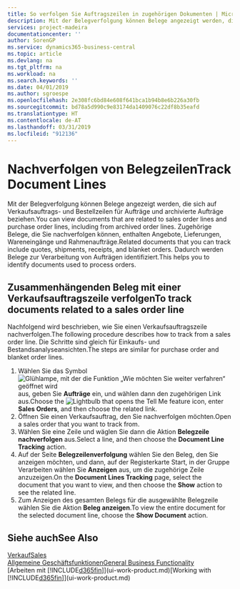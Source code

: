 ```yaml
---
title: So verfolgen Sie Auftragszeilen in zugehörigen Dokumenten | Microsoft Docs
description: Mit der Belegverfolgung können Belege angezeigt werden, die sich auf Verkaufsauftrags- und Bestellzeilen für Aufträge und archivierte Aufträge beziehen. Zugehörige Belege, die Sie nachverfolgen können, enthalten Angebote, Lieferungen, Wareneingänge und Rahmenaufträge. Dadurch werden Belege zur Verarbeitung von Aufträgen identifiziert.
services: project-madeira
documentationcenter: ''
author: SorenGP
ms.service: dynamics365-business-central
ms.topic: article
ms.devlang: na
ms.tgt_pltfrm: na
ms.workload: na
ms.search.keywords: ''
ms.date: 04/01/2019
ms.author: sgroespe
ms.openlocfilehash: 2e308fc6bd84e608f641bca1b94b8e6b226a30fb
ms.sourcegitcommit: bd78a5d990c9e83174da1409076c22df8b35eafd
ms.translationtype: HT
ms.contentlocale: de-AT
ms.lasthandoff: 03/31/2019
ms.locfileid: "912136"
---
```

# <a name="track-document-lines"></a><span data-ttu-id="297d6-105">Nachverfolgen von Belegzeilen</span><span class="sxs-lookup"><span data-stu-id="297d6-105">Track Document Lines</span></span>
<span data-ttu-id="297d6-106">Mit der Belegverfolgung können Belege angezeigt werden, die sich auf Verkaufsauftrags- und Bestellzeilen für Aufträge und archivierte Aufträge beziehen.</span><span class="sxs-lookup"><span data-stu-id="297d6-106">You can view documents that are related to sales order lines and purchase order lines, including from archived order lines.</span></span> <span data-ttu-id="297d6-107">Zugehörige Belege, die Sie nachverfolgen können, enthalten Angebote, Lieferungen, Wareneingänge und Rahmenaufträge.</span><span class="sxs-lookup"><span data-stu-id="297d6-107">Related documents that you can track include quotes, shipments, receipts, and blanket orders.</span></span> <span data-ttu-id="297d6-108">Dadurch werden Belege zur Verarbeitung von Aufträgen identifiziert.</span><span class="sxs-lookup"><span data-stu-id="297d6-108">This helps you to identify documents used to process orders.</span></span>  

## <a name="to-track-documents-related-to-a-sales-order-line"></a><span data-ttu-id="297d6-109">Zusammenhängenden Beleg mit einer Verkaufsauftragszeile verfolgen</span><span class="sxs-lookup"><span data-stu-id="297d6-109">To track documents related to a sales order line</span></span>
<span data-ttu-id="297d6-110">Nachfolgend wird beschrieben, wie Sie einen Verkaufsauftragszeile nachverfolgen.</span><span class="sxs-lookup"><span data-stu-id="297d6-110">The following procedure describes how to track from a sales order line.</span></span> <span data-ttu-id="297d6-111">Die Schritte sind gleich für Einkaufs- und Bestandsanalyseansichten.</span><span class="sxs-lookup"><span data-stu-id="297d6-111">The steps are similar for purchase order and blanket order lines.</span></span>

1.  <span data-ttu-id="297d6-112">Wählen Sie das Symbol ![Glühlampe, mit der die Funktion „Wie möchten Sie weiter verfahren“ geöffnet wird](media/ui-search/search_small.png "Wie möchten Sie weiter verfahren?") aus, geben Sie **Aufträge** ein, und wählen dann den zugehörigen Link aus.</span><span class="sxs-lookup"><span data-stu-id="297d6-112">Choose the ![Lightbulb that opens the Tell Me feature](media/ui-search/search_small.png "Tell me what you want to do") icon, enter **Sales Orders**, and then choose the related link.</span></span>  
2.  <span data-ttu-id="297d6-113">Öffnen Sie einen Verkaufsauftrag, den Sie nachverfolgen möchten.</span><span class="sxs-lookup"><span data-stu-id="297d6-113">Open a sales order that you want to track from.</span></span>  
3.  <span data-ttu-id="297d6-114">Wählen Sie eine Zeile und wäglen Sie dann die Aktion **Belegzeile nachverfolgen** aus.</span><span class="sxs-lookup"><span data-stu-id="297d6-114">Select a line, and then choose the **Document Line Tracking** action.</span></span>
4. <span data-ttu-id="297d6-115">Auf der Seite **Belegzeilenverfolgung** wählen Sie den Beleg, den Sie anzeigen möchten, und dann, auf der Registerkarte Start, in der Gruppe Verarbeiten wählen Sie **Anzeigen** aus, um die zugehörige Zeile anzuzeigen.</span><span class="sxs-lookup"><span data-stu-id="297d6-115">On the **Document Lines Tracking** page, select the document that you want to view, and then choose the **Show** action to see the related line.</span></span>
5. <span data-ttu-id="297d6-116">Zum Anzeigen des gesamten Belegs für die ausgewählte Belegzeile wählen Sie die Aktion **Beleg anzeigen**.</span><span class="sxs-lookup"><span data-stu-id="297d6-116">To view the entire document for the selected document line, choose the **Show Document** action.</span></span>

## <a name="see-also"></a><span data-ttu-id="297d6-117">Siehe auch</span><span class="sxs-lookup"><span data-stu-id="297d6-117">See Also</span></span>
[<span data-ttu-id="297d6-118">Verkauf</span><span class="sxs-lookup"><span data-stu-id="297d6-118">Sales</span></span>](sales-manage-sales.md)  
[<span data-ttu-id="297d6-119">Allgemeine Geschäftsfunktionen</span><span class="sxs-lookup"><span data-stu-id="297d6-119">General Business Functionality</span></span>](ui-across-business-areas.md)  
<span data-ttu-id="297d6-120">[Arbeiten mit [!INCLUDE[d365fin](includes/d365fin_md.md)]](ui-work-product.md)</span><span class="sxs-lookup"><span data-stu-id="297d6-120">[Working with [!INCLUDE[d365fin](includes/d365fin_md.md)]](ui-work-product.md)</span></span>
